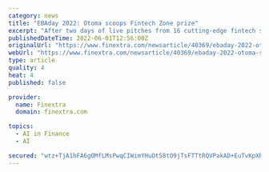 ```yaml
---
category: news
title: "EBAday 2022: Otoma scoops Fintech Zone prize"
excerpt: "After two days of live pitches from 16 cutting-edge fintech startups from across Europe and beyond, Otoma has been announced the 2022 EBAday Fintech Zone winner."
publishedDateTime: 2022-06-01T12:56:00Z
originalUrl: "https://www.finextra.com/newsarticle/40369/ebaday-2022-otoma-scoops-fintech-zone-prize"
webUrl: "https://www.finextra.com/newsarticle/40369/ebaday-2022-otoma-scoops-fintech-zone-prize"
type: article
quality: 4
heat: 4
published: false

provider:
  name: Finextra
  domain: finextra.com

topics:
  - AI in Finance
  - AI

secured: "wtz+TjA1hFA6gOMfLMsPwqCIWimYHuOt58tO9jTsFTTtRQVPakAD+EuTvKpXRdCIMdRxGR1JMmYVKYC2PYD8w0f0lArbAZrsQzXjRxHWZcvBZS454YOEVBHoCYqYQ942STi/zdbN/2uuyrZEXZoRpivdHZ8jlpdmnlggUacYPnZCBrAtSpKaxwu3fA0V3ju+fLXNEEldgQT40d/fmHdl4OvVc7oSccblFiutbW1Qis2wfexhmEjLZ3lJHKhPdHmExoIo5OkUDp051R1V6vai1JP9HTx77bk5KnTl0ilhCYsHG1JEMhuOD8jxXQErRKP3epEBa6GXCcwc50PAFvZ/Lpk47b4yygiWp1rCRgXmwks=;4HwN4d48Cz7dP50Lir5NDg=="
---
```


